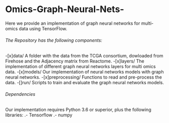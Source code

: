 # Omics-Graph-Neural-Nets-
Here we provide an implementation of graph neural networks for multi-omics data using TensorFlow. 
 ###### The Repository has the following components:
-[x]data/ A folder with the data from the TCGA consortium, dowloaded from Firehose and the Adjacency matrix from Reactome. 
-[x]layers/ The implementation of different graph neural networks layers for multi omics data. 
-[x]models/ Our implementation of neural networks models with graph neural networks. 
-[x]preprocessing/ Functions to read and pre-process the data. 
-[]run/  Scripts to train and evaluate the graph neural networks models.
 ###### Dependencies
 Our implementation requires Python 3.6 or superior, plus the following libraries:
 .- Tensorflow
 .- numpy
 
